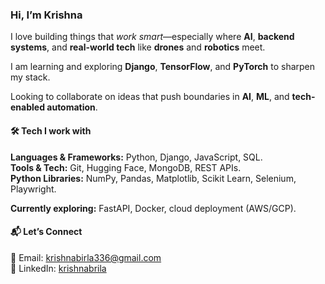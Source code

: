 ### Hi, I’m Krishna 

I love building things that *work smart*—especially where **AI**, **backend systems**, and **real-world tech** like **drones** and **robotics** meet.   

I am learning and exploring **Django**, **TensorFlow**, and **PyTorch** to sharpen my stack.    

Looking to collaborate on ideas that push boundaries in **AI**, **ML**, and **tech-enabled automation**.  


#### 🛠️ Tech I work with
**Languages & Frameworks:** Python, Django, JavaScript, SQL.  
**Tools & Tech:** Git, Hugging Face, MongoDB, REST APIs.  
**Python Libraries:** NumPy, Pandas, Matplotlib, Scikit Learn, Selenium, Playwright. 

**Currently exploring:** FastAPI, Docker, cloud deployment (AWS/GCP).


#### 📬 Let’s Connect
📧 Email: [krishnabirla336@gmail.com](mailto:krishnabirla336@gmail.com)  
🔗 LinkedIn: [krishnabrila](https://www.linkedin.com/in/krishnabirla)


<!---
Krishna9588/Krishna9588 is a ✨ special ✨ repository because its `README.md` (this file) appears on your GitHub profile.
You can click the Preview link to take a look at your changes.
--->
